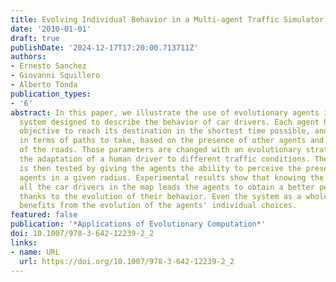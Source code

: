 ```yaml
---
title: Evolving Individual Behavior in a Multi-agent Traffic Simulator
date: '2010-01-01'
draft: true
publishDate: '2024-12-17T17:20:00.713711Z'
authors:
- Ernesto Sanchez
- Giovanni Squillero
- Alberto Tonda
publication_types:
- '6'
abstract: In this paper, we illustrate the use of evolutionary agents in a multi-agent
  system designed to describe the behavior of car drivers. Each agent has the selfish
  objective to reach its destination in the shortest time possible, and a preference
  in terms of paths to take, based on the presence of other agents and on the width
  of the roads. Those parameters are changed with an evolutionary strategy, to mimic
  the adaptation of a human driver to different traffic conditions. The system proposed
  is then tested by giving the agents the ability to perceive the presence of other
  agents in a given radius. Experimental results show that knowing the position of
  all the car drivers in the map leads the agents to obtain a better performance,
  thanks to the evolution of their behavior. Even the system as a whole gains some
  benefits from the evolution of the agents' individual choices.
featured: false
publication: '*Applications of Evolutionary Computation*'
doi: 10.1007/978-3-642-12239-2_2
links:
- name: URL
  url: https://doi.org/10.1007/978-3-642-12239-2_2
---
```


